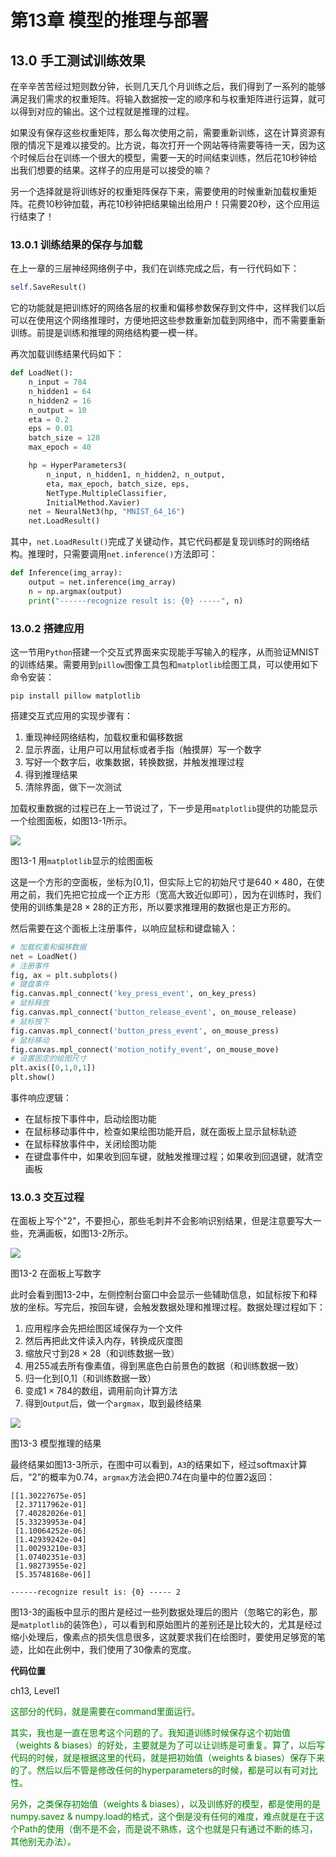 <!--Copyright © Microsoft Corporation. All rights reserved.
  适用于[License](https://github.com/Microsoft/ai-edu/blob/master/LICENSE.md)版权许可-->

# 第13章 模型的推理与部署

## 13.0 手工测试训练效果

在辛辛苦苦经过短则数分钟，长则几天几个月训练之后，我们得到了一系列的能够满足我们需求的权重矩阵。将输入数据按一定的顺序和与权重矩阵进行运算，就可以得到对应的输出。这个过程就是推理的过程。

如果没有保存这些权重矩阵，那么每次使用之前，需要重新训练，这在计算资源有限的情况下是难以接受的。比方说，每次打开一个网站等待需要等待一天，因为这个时候后台在训练一个很大的模型，需要一天的时间结束训练，然后花10秒钟给出我们想要的结果。这样子的应用是可以接受的嘛？

另一个选择就是将训练好的权重矩阵保存下来，需要使用的时候重新加载权重矩阵。花费10秒钟加载，再花10秒钟把结果输出给用户！只需要20秒，这个应用运行结束了！

### 13.0.1 训练结果的保存与加载

在上一章的三层神经网络例子中，我们在训练完成之后，有一行代码如下：

```Python
self.SaveResult()
```

它的功能就是把训练好的网络各层的权重和偏移参数保存到文件中，这样我们以后可以在使用这个网络推理时，方便地把这些参数重新加载到网络中，而不需要重新训练。前提是训练和推理的网络结构要一模一样。

再次加载训练结果代码如下：

```Python
def LoadNet():
    n_input = 784
    n_hidden1 = 64
    n_hidden2 = 16
    n_output = 10
    eta = 0.2
    eps = 0.01
    batch_size = 128
    max_epoch = 40

    hp = HyperParameters3(
        n_input, n_hidden1, n_hidden2, n_output, 
        eta, max_epoch, batch_size, eps, 
        NetType.MultipleClassifier, 
        InitialMethod.Xavier)
    net = NeuralNet3(hp, "MNIST_64_16")
    net.LoadResult()
``` 

其中，`net.LoadResult()`完成了关键动作，其它代码都是复现训练时的网络结构。推理时，只需要调用`net.inference()`方法即可：

```Python
def Inference(img_array):
    output = net.inference(img_array)
    n = np.argmax(output)
    print("------recognize result is: {0} -----", n)
```

### 13.0.2 搭建应用

这一节用`Python`搭建一个交互式界面来实现能手写输入的程序，从而验证MNIST的训练结果。需要用到`pillow`图像工具包和`matplotlib`绘图工具，可以使用如下命令安装：

```
pip install pillow matplotlib
```

搭建交互式应用的实现步骤有：

1. 重现神经网络结构，加载权重和偏移数据
2. 显示界面，让用户可以用鼠标或者手指（触摸屏）写一个数字
3. 写好一个数字后，收集数据，转换数据，并触发推理过程
4. 得到推理结果
5. 清除界面，做下一次测试

加载权重数据的过程已在上一节说过了，下一步是用`matplotlib`提供的功能显示一个绘图面板，如图13-1所示。

<img src="../Images/13/inference1.png" ch="500" />

图13-1 用`matplotlib`显示的绘图面板

这是一个方形的空面板，坐标为[0,1]，但实际上它的初始尺寸是$640\times 480$，在使用之前，我们先把它拉成一个正方形（宽高大致近似即可），因为在训练时，我们使用的训练集是$28\times 28$的正方形，所以要求推理用的数据也是正方形的。

然后需要在这个面板上注册事件，以响应鼠标和键盘输入：

```Python
# 加载权重和偏移数据
net = LoadNet()
# 注册事件
fig, ax = plt.subplots()
# 键盘事件
fig.canvas.mpl_connect('key_press_event', on_key_press)
# 鼠标释放
fig.canvas.mpl_connect('button_release_event', on_mouse_release)
# 鼠标按下
fig.canvas.mpl_connect('button_press_event', on_mouse_press)
# 鼠标移动
fig.canvas.mpl_connect('motion_notify_event', on_mouse_move)
# 设置固定的绘图尺寸
plt.axis([0,1,0,1])
plt.show()
```

事件响应逻辑：

- 在鼠标按下事件中，启动绘图功能
- 在鼠标移动事件中，检查如果绘图功能开启，就在面板上显示鼠标轨迹
- 在鼠标释放事件中，关闭绘图功能
- 在键盘事件中，如果收到回车键，就触发推理过程；如果收到回退键，就清空画板

### 13.0.3 交互过程

在面板上写个"2"，不要担心，那些毛刺并不会影响识别结果，但是注意要写大一些，充满画板，如图13-2所示。

<img src="../Images/13/inference2.png" ch="500" />

图13-2 在面板上写数字

此时会看到图13-2中，左侧控制台窗口中会显示一些辅助信息，如鼠标按下和释放的坐标。写完后，按回车键，会触发数据处理和推理过程。数据处理过程如下：

1. 应用程序会先把绘图区域保存为一个文件
2. 然后再把此文件读入内存，转换成灰度图
3. 缩放尺寸到$28\times 28$（和训练数据一致）
4. 用255减去所有像素值，得到黑底色白前景色的数据（和训练数据一致）
5. 归一化到[0,1]（和训练数据一致）
6. 变成$1\times 784$的数组，调用前向计算方法
7. 得到`Output`后，做一个`argmax`，取到最终结果

<img src="../Images/13/inference3.png" ch="500" />

图13-3 模型推理的结果

最终结果如图13-3所示，在图中可以看到，`A3`的结果如下，经过softmax计算后，“2”的概率为0.74，`argmax`方法会把0.74在向量中的位置2返回：

```
[[1.30227675e-05]
 [2.37117962e-01]
 [7.40282026e-01]
 [5.33239953e-04]
 [1.10064252e-06]
 [1.42939242e-04]
 [1.00293210e-03]
 [1.07402351e-03]
 [1.98273955e-02]
 [5.35748168e-06]]

------recognize result is: {0} ----- 2
```

图13-3的画板中显示的图片是经过一些列数据处理后的图片（忽略它的彩色，那是`matplotlib`的装饰色），可以看到和原始图片的差别还是比较大的，尤其是经过缩小处理后，像素点的损失信息很多，这就要求我们在绘图时，要使用足够宽的笔迹，比如在此例中，我们使用了30像素的宽度。

**代码位置**

ch13, Level1

<font color=green> 这部分的代码，就是需要在command里面运行。

其实，我也是一直在思考这个问题的了。我知道训练时候保存这个初始值（weights & biases）的好处，主要就是为了可以让训练是可重复。算了，以后写代码的时候，就是根据这里的代码，就是把初始值（weights & biases）保存下来的了。然后以后不管是修改任何的hyperparameters的时候，都是可以有可对比性。

另外，之类保存初始值（weights & biases），以及训练好的模型，都是使用的是numpy.savez & numpy.load的格式，这个倒是没有任何的难度，难点就是在于这个Path的使用（倒不是不会，而是说不熟练，这个也就是只有通过不断的练习，其他别无办法）。
</font>

